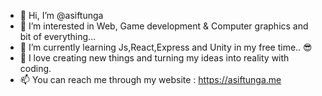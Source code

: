 - 👋 Hi, I’m @asiftunga
- 👀 I’m interested in Web, Game development & Computer graphics and bit of everything...
- 🌱 I’m currently learning Js,React,Express and Unity in my free time.. 😎
- 💞️ I love creating new things and turning my ideas into reality with coding. 
- 📫 You can reach me through my website : https://asiftunga.me

<!---
asiftunga/asiftunga is a ✨ special ✨ repository because its `README.md` (this file) appears on your GitHub profile.
You can click the Preview link to take a look at your changes.
--->
